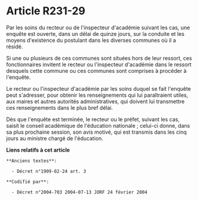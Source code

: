 # Article R231-29

Par les soins du recteur ou de l'inspecteur d'académie suivant les cas, une enquête est ouverte, dans un délai de quinze
jours, sur la conduite et les moyens d'existence du postulant dans les diverses communes où il a résidé.

Si une ou plusieurs de ces communes sont situées hors de leur ressort, ces fonctionnaires invitent le recteur ou l'inspecteur
d'académie dans le ressort desquels cette commune ou ces communes sont comprises à procéder à l'enquête.

Le recteur ou l'inspecteur d'académie par les soins duquel se fait l'enquête peut s'adresser, pour obtenir les renseignements
qui lui paraîtraient utiles, aux maires et autres autorités administratives, qui doivent lui transmettre ces renseignements
dans le plus bref délai.

Dès que l'enquête est terminée, le recteur ou le préfet, suivant les cas, saisit le conseil académique de l'éducation
nationale ; celui-ci donne, dans sa plus prochaine session, son avis motivé, qui est transmis dans les cinq jours au ministre
chargé de l'éducation.

**Liens relatifs à cet article**

	**Anciens textes**:

	  - Décret n°1909-02-24 art. 3

	**Codifié par**:

	  - Décret n°2004-703 2004-07-13 JORF 24 février 2004
